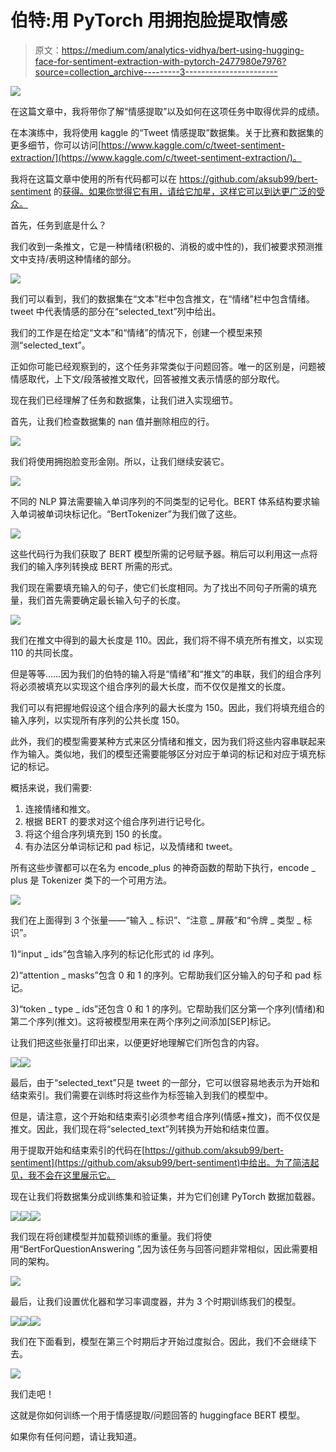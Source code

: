 # 伯特:用 PyTorch 用拥抱脸提取情感

> 原文：<https://medium.com/analytics-vidhya/bert-using-hugging-face-for-sentiment-extraction-with-pytorch-2477980e7976?source=collection_archive---------3----------------------->

![](img/dc5e6ce37c7d2b9befa02ad0a9ff675c.png)

在这篇文章中，我将带你了解“情感提取”以及如何在这项任务中取得优异的成绩。

在本演练中，我将使用 kaggle 的“Tweet 情感提取”数据集。关于比赛和数据集的更多细节，你可以访问[https://www.kaggle.com/c/tweet-sentiment-extraction/](https://www.kaggle.com/c/tweet-sentiment-extraction/)。

我将在这篇文章中使用的所有代码都可以在 https://github.com/aksub99/bert-sentiment 的[获得。如果你觉得它有用，请给它加星，这样它可以到达更广泛的受众。](https://github.com/aksub99/bert-sentiment)

首先，任务到底是什么？

我们收到一条推文，它是一种情绪(积极的、消极的或中性的)，我们被要求预测推文中支持/表明这种情绪的部分。

![](img/ab4ac2d57ebff900a99e2c0405a31580.png)

我们可以看到，我们的数据集在“文本”栏中包含推文，在“情绪”栏中包含情绪。tweet 中代表情感的部分在“selected_text”列中给出。

我们的工作是在给定“文本”和“情绪”的情况下，创建一个模型来预测“selected_text”。

正如你可能已经观察到的，这个任务非常类似于问题回答。唯一的区别是，问题被情感取代，上下文/段落被推文取代，回答被推文表示情感的部分取代。

现在我们已经理解了任务和数据集，让我们进入实现细节。

首先，让我们检查数据集的 nan 值并删除相应的行。

![](img/8832df740160b314099cac7138d9a180.png)

我们将使用拥抱脸变形金刚。所以，让我们继续安装它。

![](img/03294f319c5e770fd86c0b541ac41c01.png)

不同的 NLP 算法需要输入单词序列的不同类型的记号化。BERT 体系结构要求输入单词被单词块标记化。“BertTokenizer”为我们做了这些。

![](img/c178fbe6b067160f13b0dd188c2eb2ff.png)

这些代码行为我们获取了 BERT 模型所需的记号赋予器。稍后可以利用这一点将我们的输入序列转换成 BERT 所需的形式。

我们现在需要填充输入的句子，使它们长度相同。为了找出不同句子所需的填充量，我们首先需要确定最长输入句子的长度。

![](img/1cb375e1f7e99115c90bdf54fd3612f9.png)

我们在推文中得到的最大长度是 110。因此，我们将不得不填充所有推文，以实现 110 的共同长度。

但是等等……因为我们的伯特的输入将是“情绪”和“推文”的串联，我们的组合序列将必须被填充以实现这个组合序列的最大长度，而不仅仅是推文的长度。

我们可以有把握地假设这个组合序列的最大长度为 150。因此，我们将填充组合的输入序列，以实现所有序列的公共长度 150。

此外，我们的模型需要某种方式来区分情绪和推文，因为我们将这些内容串联起来作为输入。类似地，我们的模型还需要能够区分对应于单词的标记和对应于填充标记的标记。

概括来说，我们需要:

1.  连接情绪和推文。
2.  根据 BERT 的要求对这个组合序列进行记号化。
3.  将这个组合序列填充到 150 的长度。
4.  有办法区分单词标记和 pad 标记，以及情绪和 tweet。

所有这些步骤都可以在名为 encode_plus 的神奇函数的帮助下执行，encode _ plus 是 Tokenizer 类下的一个可用方法。

![](img/c7931106d14bf742f79814d972cd76db.png)

我们在上面得到 3 个张量——“输入 _ 标识”、“注意 _ 屏蔽”和“令牌 _ 类型 _ 标识”。

1)“input _ ids”包含输入序列的标记化形式的 id 序列。

2)“attention _ masks”包含 0 和 1 的序列。它帮助我们区分输入的句子和 pad 标记。

3)“token _ type _ ids”还包含 0 和 1 的序列。它帮助我们区分第一个序列(情绪)和第二个序列(推文)。这将被模型用来在两个序列之间添加[SEP]标记。

让我们把这些张量打印出来，以便更好地理解它们所包含的内容。

![](img/35c2fc57d65098fdcf6b9629d3949b46.png)![](img/91510cb046e60a8c793aa48d1cdcf65a.png)

最后，由于“selected_text”只是 tweet 的一部分，它可以很容易地表示为开始和结束索引。我们需要在训练时将这些作为标签输入到我们的模型中。

但是，请注意，这个开始和结束索引必须参考组合序列(情感+推文)，而不仅仅是推文。因此，我们现在将“selected_text”列转换为开始和结束位置。

用于提取开始和结束索引的代码在[https://github.com/aksub99/bert-sentiment](https://github.com/aksub99/bert-sentiment)中给出。为了简洁起见，我不会在这里展示它。

现在让我们将数据集分成训练集和验证集，并为它们创建 PyTorch 数据加载器。

![](img/0d742d0794bde1978db193686f760268.png)![](img/65c614bf1a1e26470ee5163ac1d07b1b.png)![](img/3d3997851d1817e217416664dc687ee1.png)

我们现在将创建模型并加载预训练的重量。我们将使用“BertForQuestionAnswering ”,因为该任务与回答问题非常相似，因此需要相同的架构。

![](img/e2d4acf84e24f30ec98f167334aab604.png)

最后，让我们设置优化器和学习率调度器，并为 3 个时期训练我们的模型。

![](img/3e3a3946245cc0566a28ddc5d9bec11b.png)![](img/9ea617feb61591e2bf1145713419306f.png)![](img/4ceff2eb4a23e4d083dcb6fe40793832.png)

我们在下面看到，模型在第三个时期后才开始过度拟合。因此，我们不会继续下去。

![](img/d10700de377e3964e42a859830386a68.png)

我们走吧！

这就是你如何训练一个用于情感提取/问题回答的 huggingface BERT 模型。

如果你有任何问题，请让我知道。